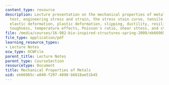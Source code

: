 ```yaml
---
content_type: resource
description: Lecture presentation on the mechanical properties of metals, the tensile
  test, engineering stress and strain, the stress stain curve, tensile properties,
  elastic deformation, plastic deformation, slipping, ductility, resilience, fracture
  toughness, temperature effects, Poisson's ratio, shear sttess, and strain hardening.
file: /media/courses/16-982-bio-inspired-structures-spring-2009/eb66965ca040f2974898b6618ae51b45_MIT16_982s09_lec03.pdf
file_type: application/pdf
learning_resource_types:
- Lecture Notes
ocw_type: OCWFile
parent_title: Lecture Notes
parent_type: CourseSection
resourcetype: Document
title: Mechanical Properties of Metals
uid: eb66965c-a040-f297-4898-b6618ae51b45
---
```

